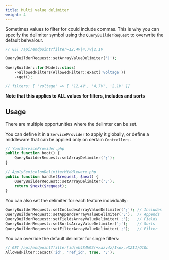 ```yaml
---
title: Multi value delimiter
weight: 4
---
```


Sometimes values to filter for could include commas. This is why you can specify the delimiter symbol using the `QueryBuilderRequest` to overwrite the default behvaiour.

```php
// GET /api/endpoint?filter=12,4V|4,7V|2,1V

QueryBuilderRequest::setArrayValueDelimiter('|');

QueryBuilder::for(Model::class)
    ->allowedFilters(AllowedFilter::exact('voltage'))
    ->get();

// filters: [ 'voltage' => [ '12,4V', '4,7V', '2,1V' ]]
```

__Note that this applies to ALL values for filters, includes and sorts__

## Usage 

There are multiple opportunities where the delimter can be set.

You can define it in a `ServiceProvider` to apply it globally, or define a middleware that can be applied only on certain `Controllers`.
```php
// YourServiceProvider.php
public function boot() {
    QueryBuilderRequest::setArrayDelimiter(';');
}

// ApplySemicolonDelimiterMiddleware.php
public function handle($request, $next) {
    QueryBuilderRequest::setArrayDelimiter(';');
    return $next($request);
}
```

You can also set the delimiter for each feature individually:
```php
QueryBuilderRequest::setIncludesArrayValueDelimiter(';'); // Includes
QueryBuilderRequest::setAppendsArrayValueDelimiter(';');  // Appends
QueryBuilderRequest::setFieldsArrayValueDelimiter(';');   // Fields
QueryBuilderRequest::setSortsArrayValueDelimiter(';');    // Sorts
QueryBuilderRequest::setFilterArrayValueDelimiter(';');   // Filter
```

You can override the default delimiter for single filters:
```php
// GET /api/endpoint?filter[id]=h4S4MG3(+>azv4z/I<o>,>XZII/Q1On
AllowedFilter::exact('id', 'ref_id', true, ';');
```

